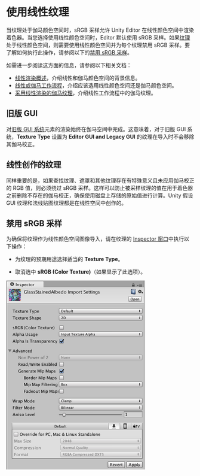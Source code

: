 # 使用线性纹理

当纹理处于伽马颜色空间时，sRGB 采样允许 Unity Editor 在线性颜色空间中渲染着色器。当您选择使用线性颜色空间时，Editor 默认使用 sRGB 采样。如果[纹理](Textures.html)处于线性颜色空间，则需要使用线性颜色空间并为每个纹理禁用 sRGB 采样。要了解如何执行此操作，请参阅以下的[禁用 sRGB 采样](#DisablingsRGBSampling)。

如需进一步阅读这方面的信息，请参阅以下相关文档：

* [线性渲染概述](LinearLighting.html)，介绍线性和伽马颜色空间的背景信息。
* [线性或伽马工作流程](LinearRendering-LinearOrGammaWorkflow.html)，介绍应该选用线性颜色空间还是伽马颜色空间。
* [采用线性渲染的伽马纹理](LinearRendering-GammaTextures.html)，介绍线性工作流程中的伽马纹理。

## 旧版 GUI

对[旧版 GUI 系统](http://docs.unity3d.com/Manual/GUIScriptingGuide.html)元素的渲染始终在伽马空间中完成。这意味着，对于旧版 GUI 系统，__Texture Type__ 设置为 __Editor GUI and Legacy GUI__ 的纹理在导入时不会移除其伽马校正。

## 线性创作的纹理

同样重要的是，如果查找纹理、遮罩和其他纹理存在有特殊意义且未应用伽马校正的 RGB 值，则必须绕过 sRGB 采样。这样可以防止被采样纹理的值在用于着色器之前删除不存在的伽马校正，确保使用磁盘上存储的原始值进行计算。Unity 假设 GUI 纹理和法线贴图纹理都是在线性空间中创作的。

<a name="DisablingsRGBSampling"> </a> 
## 禁用 sRGB 采样

为确保将纹理作为线性颜色空间图像导入，请在纹理的 [Inspector 窗口](UsingTheInspector.html)中执行以下操作：

* 为纹理的预期用途选择适当的 __Texture Type__。

* 取消选中 __sRGB (Color Texture)__（如果显示了此选项）。

![纹理的 Inspector 窗口。注意已取消选中 __sRGB (Color Texture)__ 的设置。这样做可确保将纹理作为线性颜色空间图像导入](../uploads/Main/LinearRendering-SRGBSetting.png)
